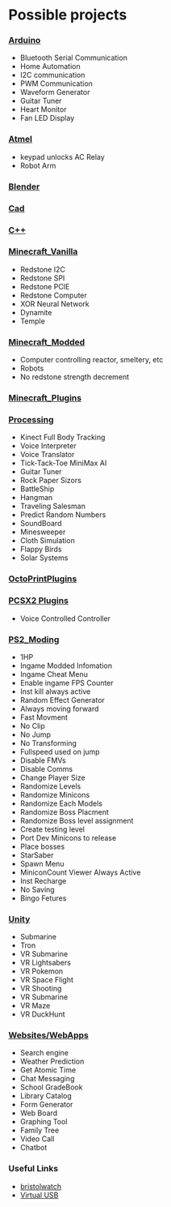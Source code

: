 <h1>Possible projects</h1>

<h3><a href="arduino">Arduino</a></h3>
<ul>
	<li>Bluetooth Serial Communication</li>
	<li>Home Automation</li>
	<li>I2C communication</li>
	<li>PWM Communication</li>
	<li>Waveform Generator</li>
	<li>Guitar Tuner</li>
	<li>Heart Monitor</li>
	<li>Fan LED Display</li>
</ul>

<h3><a href="Atmel">Atmel</a></h3>
<ul>
	<li>keypad unlocks AC Relay</li>
	<li>Robot Arm</li>
</ul>

<h3><a href="Blender">Blender</a></h3>
<ul>
</ul>

<h3><a href="Cad">Cad</a></h3>
<ul>
</ul>

<h3><a href="cpp">C++</a></h3>
<ul>
</ul>

<h3><a href="Minecraft_Vanilla">Minecraft_Vanilla</a></h3>
<ul>
	<li>Redstone I2C</li>
	<li>Redstone SPI</li>
	<li>Redstone PCIE</li>
	<li>Redstone Computer</li>
	<li>XOR Neural Network</li>
	<li>Dynamite</li>
	<li>Temple</li>
</ul>

<h3><a href="Minecraft_Modded">Minecraft_Modded</a></h3>
<ul>
	<li>Computer controlling reactor, smeltery, etc</li>
	<li>Robots</li>
	<li>No redstone strength decrement</li>
</ul>

<h3><a href="Minecraft_Plugins">Minecraft_Plugins</a></h3>
<ul>
</ul>

<h3><a href="processing">Processing</a></h3>
<ul>
	<li>Kinect Full Body Tracking</li>
	<li>Voice Interpreter</li>
	<li>Voice Translator</li>
	<li>Tick-Tack-Toe MiniMax AI</li>
	<li>Guitar Tuner</li>
	<li>Rock Paper Sizors</li>
	<li>BattleShip</li>
	<li>Hangman</li>
	<li>Traveling Salesman</li>
	<li>Predict Random Numbers</li>
	<li>SoundBoard</li>
	<li>Minesweeper</li>
	<li>Cloth Simulation</li>
	<li>Flappy Birds</li>
	<li>Solar Systems</li>
</ul>
<h3><a href="OctoPrintPlugins">OctoPrintPlugins</a></h3>
<ul>
</ul>

<h3><a href="PCSX2">PCSX2 Plugins</a></h3>
<ul>
	<li>Voice Controlled Controller</li>
</ul>

<h3><a href="PS2_Moding">PS2_Moding</a></h3>
<ul>
	<li>1HP</li>
	<li>Ingame Modded Infomation</li>
	<li>Ingame Cheat Menu</li>
	<li>Enable ingame FPS Counter</li>
	<li>Inst kill always active</li>
	<li>Random Effect Generator</li>
	<li>Always moving forward</li>
	<li>Fast Movment</li>
	<li>No Clip</li>
	<li>No Jump</li>
	<li>No Transforming</li>
	<li>Fullspeed used on jump</li>
	<li>Disable FMVs</li>
	<li>Disable Comms</li>
	<li>Change Player Size</li>
	<li>Randomize Levels</li>
	<li>Randomize Minicons</li>
	<li>Randomize Each Models</li>
	<li>Randomize Boss Placment</li>
	<li>Randomize Boss level assignment</li>
	<li>Create testing level</li>
	<li>Port Dev Minicons to release</li>
	<li>Place bosses</li>
	<li>StarSaber</li>
	<li>Spawn Menu</li>
	<li>MiniconCount Viewer Always Active</li>
	<li>Inst Recharge</li>
	<li>No Saving</li>
	<li>Bingo Fetures</li>
</ul>

<h3><a href="Unity">Unity</a></h3>
<ul>
	<li>Submarine</li>
	<li>Tron</li>
	<li>VR Submarine</li>
	<li>VR Lightsabers</li>
	<li>VR Pokemon</li>
	<li>VR Space Flight</li>
	<li>VR Shooting</li>
	<li>VR Submarine</li>
	<li>VR Maze</li>
	<li>VR DuckHunt</li>
</ul>

<h3><a href="Websites">Websites/WebApps</a></h3>
<ul>
	<li>Search engine</li>
	<li>Weather Prediction</li>
	<li>Get Atomic Time</li>
	<li>Chat Messaging</li>
	<li>School GradeBook</li>
	<li>Library Catalog</li>
	<li>Form Generator</li>
	<li>Web Board</li>
	<li>Graphing Tool</li>
	<li>Family Tree</li>
	<li>Video Call</li>
	<li>Chatbot</li>
</ul>

<h3>Useful Links</h3>
<ul>
	<li><a href="http://www.bristolwatch.com/">bristolwatch</a></li>
	<li><a href="https://www.obdev.at/products/vusb/index.html">Virtual USB</a></li>
</ul>
